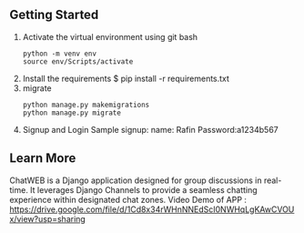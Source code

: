 ## Getting Started
1. Activate the virtual environment
    using git bash
    ```
    python -m venv env
    source env/Scripts/activate
    ```
2. Install the requirements
    $ pip install -r requirements.txt
3. migrate
    ```
    python manage.py makemigrations
    python manage.py migrate
    ```
4. Signup and Login
    Sample signup:
    name: Rafin
    Password:a1234b567

## Learn More
ChatWEB is a Django application designed for group discussions in real-time. It leverages Django Channels to provide a seamless chatting experience within designated chat zones.
Video Demo of APP : https://drive.google.com/file/d/1Cd8x34rWHnNNEdScI0NWHqLgKAwCVOUx/view?usp=sharing

